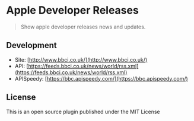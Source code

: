 # Apple Developer Releases

> Show apple developer releases news and updates.

## Development

* Site: [http://www.bbci.co.uk/](http://www.bbci.co.uk/)
* API: [https://feeds.bbci.co.uk/news/world/rss.xml](https://feeds.bbci.co.uk/news/world/rss.xml)
* APISpeedy: [https://bbc.apispeedy.com/](https://bbc.apispeedy.com/)

## License

This is an open source plugin published under the MIT License